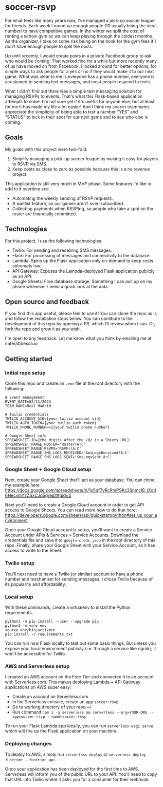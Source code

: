 # soccer-rsvp
For what feels like many years now, I've managed a pick-up soccer league for friends. Each week I round up enough people (10 usually being the ideal number) to have competitive games. In the winter we split the cost of renting a school gym so we can keep playing through the coldest months. As the organizer, I take on some risk being on the hook for the gym fees if I don't have enough people to split the costs.

Up until recently, I would create posts in a private Facebook group to ask who would be coming. That worked fine for a while but more recently many of us have moved on from Facebook. I looked around for better options, for simple ways to ask people for a yes or no if they would make it to our next game. What was clear to me is everyone has a phone number, everyone is acustomed to sending text messages, and most people respond to texts.

What I didn't find out there was a simple text messaging solution for managing RSVPs to events. That's what this Flask-based application attempts to solve. I'm not sure yet if it's useful for anyone else, but at least for me it has made my life a lot easier! And I think my soccer teammates appreciate the simplicity of being able to text a number "YES" and "STATUS" to lock in their spot for our next game and to see who else is coming.

## Goals

My goals with this project were two-fold:
1. Simplify managing a pick-up soccer league by making it easy for players to RSVP via SMS.
2. Keep costs as close to zero as possible because this is a no revenue project.

This application is still very much in MVP phase. Some features I'd like to add to it overtime are:

- Automating the weekly sending of RSVP requests.
- A waitlist feature, so our games aren't over-subscribed.
- Collecting payments when RSVPing, so people who take a spot on the roster are financially committed.

## Technologies

For this project, I use the following technologies:
- Twilio: For sending and receiving SMS messages.
- Flask: For processing of messages and connectivity to the database.
- Lambda: Spins up the Flask application only on-demand to keep costs extremely low.
- API Gateway: Exposes the Lambda-deployed Flask application publicly as an API.
- Google Sheets: Free database storage. Something I can pull up on my phone whenever I need a quick look at the data.

## Open source and feedback

If you find this app useful, please feel to use it! You can clone the repo as is and follow the installation steps below. You can contibute to the development of this repo by opening a PR, which I'll review when I can. Or, fork the repo and grow it as you wish.

I'm open to any feedback. Let me know what you think by emailing me at nate(at)bessa.io

## Getting started

### Initial repo setup

Clone this repo and create an `.env` file at the root directory with the following:

```
# Event management
EVENT_DATE=02/11/2023
TEAM_NAME=Real Madrid

# Twilio credentials
TWILIO_ACCOUNT_SID={your twilio account sid}
TWILIO_AUTH_TOKEN={your twilio auth token}
TWILIO_PHONE_NUMBER=+1{your twilio phone number}

# Google Sheet info
SPREADSHEET_ID={the digits after the /d/ in a Sheets URL}
SPREADSHEET_RANGE_ROSTER='Roster!A:C'
SPREADSHEET_RANGE_RSVPS='RSVPs!A:C'
SPREADSHEET_RANGE_SMS_LOGS_RECEIVED='SmsLogsReceived!A:C'
SPREADSHEET_RANGE_SMS_LOGS_SENT='SmsLogsSent!A:C'
```

### Google Sheet + Google Cloud setup

Next, create your Google Sheet that'll act as your database. You can clone my example here: https://docs.google.com/spreadsheets/d/1o5qf7vRcRmPSKx3SnmclB_tXotI6HecymYzZSxCJd5g/edit#gid=0

Next you'll need to create a Google Cloud account in order to get API access to Google Sheets. You can read more how to do that here: https://developers.google.com/sheets/api/quickstart/python#set_up_your_environment

Once your Google Cloud account is setup, you'll want to create a Service Account under APIs & Services > Service Accounts. Download the credentials file and save it to `google-creds.json` in the root directory of this repo. Finally, share your Google Sheet with your Service Account, so it has access to write to the Sheet.

### Twilio setup

You'll next need to have a Twilio (or similar) account to have a phone number and mechanism for sending messages. I chose Twilio because of its popularity and affordability.

### Local setup

With these commands, create a virtualenv to install the Python requirements.

```
python3 -m pip install --user --upgrade pip
python3 -m venv env
source env/bin/activate
pip install -r requirements.txt
```

You can run now Flask locally to test out some basic things. But unless you expose your local environment publicly (i.e. through a service like ngrok), it won't be accessible for Twilio.

### AWS and Serverless setup

I created an AWS account on the Free Tier and connected it to an account with Serverless.com. This makes deploying Lambda + API Gateway applications on AWS super easy.

- Create an account on Serverless.com
- In the Serverless console, create an app `soccer-rsvp`
- Go to working directory of your repo ~/
- Run command `npm i -g serverless && serverless --org=YOUR-ORG --app=soccer-rsvp --name=soccer-rsvp`

To run your Flask Lambda app locally, you can run `serverless wsgi serve` which will fire up the Flask application on your machine.

### Deploying changes

To deploy to AWS, simply run `serverless deploy` or `serverless deploy function --function api`.

Once your application has been deployed for the first time to AWS, Serverless will inform you of the public URL to your API. You'll need to copy that URL into Twilio where it asks you for a consumer for their webhook.